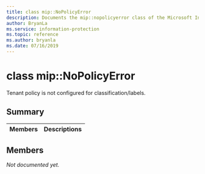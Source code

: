 ```yaml
---
title: class mip::NoPolicyError 
description: Documents the mip::nopolicyerror class of the Microsoft Information Protection (MIP) SDK.
author: BryanLa
ms.service: information-protection
ms.topic: reference
ms.author: bryanla
ms.date: 07/16/2019
---
```


# class mip::NoPolicyError 
Tenant policy is not configured for classification/labels.
  
## Summary
 Members                        | Descriptions                                
--------------------------------|---------------------------------------------
  
## Members
_Not documented yet._
